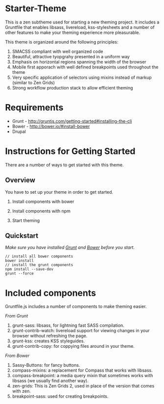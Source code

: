 # Starter-Theme

This is a zen subtheme used for starting a new theming project. It includes a Gruntfile that enables libsass, livereload, kss-stylesheets 
and a number of other features to make your theming experience more pleasurable.

This theme is organized around the following principles:

1. SMACSS compliant with well organized code
2. Beautiful, attractive tyopgrahy presented in a uniform way
3. Emphasis on horizontal regions spanning the width of the browser
4. Mobile first apporach with well defined breakpoints used throughout the theme
5. Very specific application of selectors using mixins instead of markup (similar to Zen Grids)
6. Strong workflow production stack to allow efficient theming

# Requirements

* Grunt - http://gruntjs.com/getting-started#installing-the-cli
* Bower - http://bower.io/#install-bower
* Drupal

# Instructions for Getting Started

There are a number of ways to get started with this theme.

## Overview

You have to set up your theme in order to get started.

1. Install components with bower

2. Install components with npm

3. Start theming

## Quickstart

_Make sure you have installed <a href="http://gruntjs.com/getting-started#installing-the-cli" target="_blank">Grunt</a> and <a href="http://bower.io/#install-bower" target="_blank">Bower</a> before you start._

    // install all bower components
    bower install
    // install the grunt components
    npm install --save-dev
    grunt --force

# Included components

Gruntfile.js includes a number of components to make theming easier.

_From Grunt_

1. grunt-sass: libsass, for lightning fast SASS compilation.
2. grunt-contrib-watch: livereload support for viewing changes in your browser without refreshing the page.
3. grunt-kss: creates KSS styleguides.
4. grunt-contrib-copy: for coppying files around in your theme.

_From Bower_

1. Sassy-Buttons: for fancy buttons.
2. compass-mixins: a replacement for Compass that works with libsass.
3. compass-breakpoint: a media query mixin that sometimes works with libsass (we usually find another way).
4. zen-grids: This is Zen Grids 2, used in place of the version that comes with zen.
5. breakpoint-sass: used for creating breakpoints.

